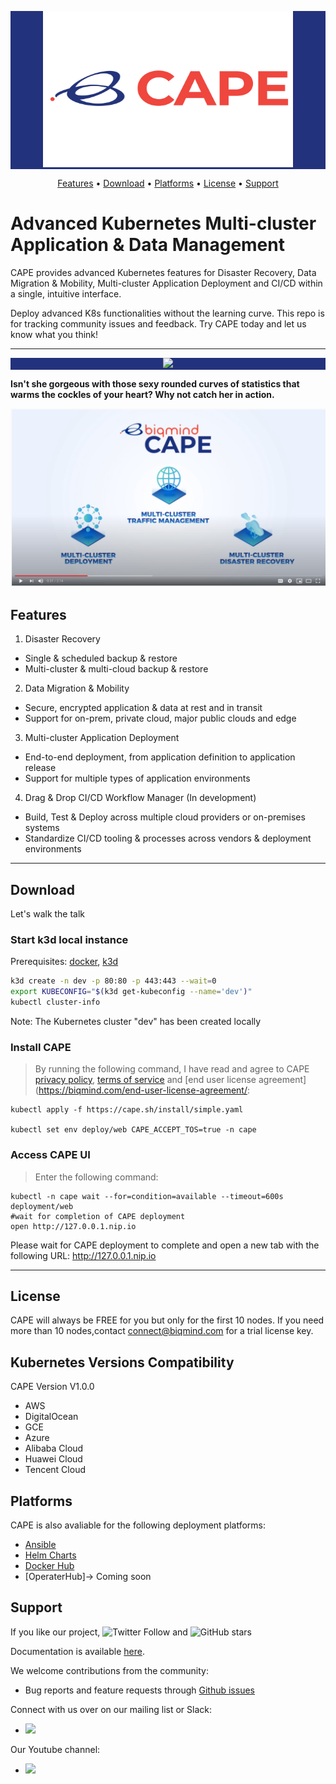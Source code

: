 <p align="center" style="background-color:#23327c">
  <img src="assets/logo.png" height="250px" width="400px"/>
</p>

<p align="center">
  <a href="#features">Features</a> •
  <a href="#download">Download</a> •
  <a href="#platforms">Platforms</a> •
  <a href="#license">License</a> •
  <a href="#support">Support</a> 

</p>

# Advanced Kubernetes Multi-cluster Application & Data Management

CAPE provides advanced Kubernetes features for Disaster Recovery, Data Migration & Mobility, Multi-cluster Application Deployment and CI/CD within a single, intuitive interface.

Deploy advanced K8s functionalities without the learning curve. This repo is for tracking community issues and feedback. Try CAPE today and let us know what you think!

<hr/>

<p align="center" style="background-color:#23327c">
  <img src="https://github.com/biqmind/cape-docs/blob/master/docs/assets/ReadmeDashboard.png" />
</p>

<b>Isn't she gorgeous with those sexy rounded curves of statistics that warms the cockles of your heart? Why not catch her in action.</b>

[![CAPE](assets/youtube-cape.png)](https://youtu.be/4KJt8NXTO8E "CAPE INTRO")


## Features

1. Disaster Recovery
- Single & scheduled backup & restore 
- Multi-cluster & multi-cloud backup & restore 
 
2. Data Migration & Mobility
- Secure, encrypted application & data at rest and in transit
- Support for on-prem, private cloud, major public clouds and edge

3. Multi-cluster Application Deployment
- End-to-end deployment, from application definition to application release
- Support for multiple types of application environments

4. Drag & Drop CI/CD Workflow Manager (In development)
- Build, Test & Deploy across multiple cloud providers or on-premises systems
- Standardize CI/CD tooling & processes across vendors & deployment environments

<hr /> 

## Download

Let's walk the talk

### Start k3d local instance
Prerequisites: [docker](https://docs.docker.com/get-docker/), [k3d](https://github.com/rancher/k3d)
```sh
k3d create -n dev -p 80:80 -p 443:443 --wait=0
export KUBECONFIG="$(k3d get-kubeconfig --name='dev')"
kubectl cluster-info
````
Note: The Kubernetes cluster "dev" has been created locally

### Install CAPE
> By running the following command, I have read and agree to CAPE [privacy policy](https://biqmind.com/privacy-policy/), [terms of service](https://biqmind.com/terms-of-service/) and [end user license agreement](https://biqmind.com/end-user-license-agreement/:
```
kubectl apply -f https://cape.sh/install/simple.yaml

kubectl set env deploy/web CAPE_ACCEPT_TOS=true -n cape
```

### Access CAPE UI
> Enter the following command:
```
kubectl -n cape wait --for=condition=available --timeout=600s deployment/web
#wait for completion of CAPE deployment
open http://127.0.0.1.nip.io
```
Please wait for CAPE deployment to complete and open a new tab with the following URL: http://127.0.0.1.nip.io

<hr />

## License
CAPE will always be FREE for you but only for the first 10 nodes. If you need more than 10 nodes,contact connect@biqmind.com for a trial license key.

## Kubernetes Versions Compatibility

CAPE Version V1.0.0
- AWS
- DigitalOcean
- GCE
- Azure
- Alibaba Cloud
- Huawei Cloud
- Tencent Cloud

## Platforms
CAPE is also avaliable for the following deployment platforms:
- [Ansible](https://github.com/cape-sh/cape-ansible)
- [Helm Charts](https://github.com/biqmind/cape-saas-operator/tree/master/helm/cape)
- [Docker Hub](https://hub.docker.com/u/biqmind)
- [OperaterHub]-> Coming soon

## Support
If you like our project,
![Twitter Follow](https://img.shields.io/twitter/follow/CapeSuperhero?style=social) and 
![GitHub stars](https://img.shields.io/github/stars/cape-sh/cape?style=social)

Documentation is available [here](https://docs.cape.sh/docs/).

We welcome contributions from the community:
- Bug reports and feature requests through [Github issues](https://github.com/cape-sh/cape/issues/new)

Connect with us over on our mailing list or Slack:
- [<img src="https://img.shields.io/badge/Slack-CAPE-brightgreen">](https://capesh.slack.com)

Our Youtube channel:
- [<img src="https://img.shields.io/badge/Youtube-Biqmind-blue">](https://www.youtube.com/channel/UCSXtrXokSgbZuSz7qgu3VHw)

